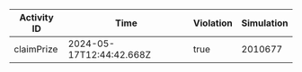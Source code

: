 | Activity ID | Time | Violation | Simulation |
| --- | --- | --- | --- |
| claimPrize | 2024-05-17T12:44:42.668Z | true | 2010677 |